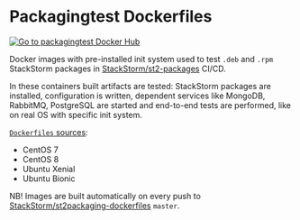 # Packagingtest Dockerfiles
[![Go to packagingtest Docker Hub](https://img.shields.io/badge/Docker%20Hub-packagingtest-blue.svg)](https://hub.docker.com/r/stackstorm/packagingtest/)

Docker images with pre-installed init system used to test `.deb` and `.rpm` StackStorm packages in [StackStorm/st2-packages](https://github.com/StackStorm/st2-packages/blob/master/docker-compose.circle.yml) CI/CD.

In these containers built artifacts are tested: StackStorm packages are installed, configuration is written, dependent services like MongoDB, RabbitMQ, PostgreSQL are started and end-to-end tests are performed, like on real OS with specific init system.

[`Dockerfiles` sources](https://github.com/StackStorm/st2packaging-dockerfiles/blob/master/packagingtest):
- CentOS 7
- CentOS 8
- Ubuntu Xenial
- Ubuntu Bionic

NB!
Images are built automatically on every push to [StackStorm/st2packaging-dockerfiles](https://github.com/StackStorm/st2packaging-dockerfiles/) `master`.
